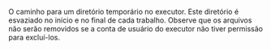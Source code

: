 O caminho para um diretório temporário no executor. Este diretório é esvaziado no início e no final de cada trabalho. Observe que os arquivos não serão removidos se a conta de usuário do executor não tiver permissão para excluí-los.
